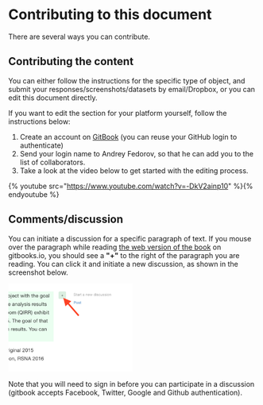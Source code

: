 # Contributing to this document

There are several ways you can contribute.

## Contributing the content

You can either follow the instructions for the specific type of object, and submit your responses/screenshots/datasets by email/Dropbox, or you can edit this document directly.

If you want to edit the section for your platform yourself, follow the instructions below:

1. Create an account on [GitBook](https://www.gitbook.com/) (you can reuse your GitHub login to authenticate)
2. Send your login name to Andrey Fedorov, so that he can add you to the list of collaborators. 
3. Take a look at the video below to get started with the editing process.

 {% youtube src="https://www.youtube.com/watch?v=-DkV2ainp10" %}{% endyoutube %} 

## Comments/discussion

You can initiate a discussion for a specific paragraph of text. If you mouse over the paragraph while reading [the web version of the book](https://fedorov.gitbooks.io/rsna2016-qirr-dicom4qi) on gitbooks.io, you should see a **"+"** to the right of the paragraph you are reading. You can click it and initiate a new discussion, as shown in the screenshot below. 

<img src="../images/gitbook_comment.png" width="250">

Note that you will need to sign in before you can participate in a discussion (gitbook accepts Facebook, Twitter, Google and Github authentication).

